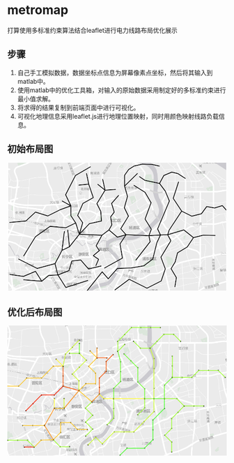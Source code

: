 # metromap
打算使用多标准约束算法结合leaflet进行电力线路布局优化展示<br>
## 步骤
1. 自己手工模拟数据，数据坐标点信息为屏幕像素点坐标，然后将其输入到matlab中。
2. 使用matlab中的优化工具箱，对输入的原始数据采用制定好的多标准约束进行最小值求解。
3. 将求得的结果复制到前端页面中进行可视化。
4. 可视化地理信息采用leaflet.js进行地理位置映射，同时用颜色映射线路负载信息。
## 初始布局图
![before](https://github.com/bogeisarookie/metromap/blob/master/picture/%E6%A1%88%E4%BE%8B%E5%88%86%E6%9E%90%E5%88%9D%E5%A7%8B%E5%B8%83%E5%B1%80.png)
## 优化后布局图
![after](https://github.com/bogeisarookie/metromap/blob/master/picture/%E6%A1%88%E4%BE%8B%E5%88%86%E6%9E%90%E4%BC%98%E5%8C%96%E5%90%8E%E5%B8%83%E5%B1%80%E5%9B%BE.png)
